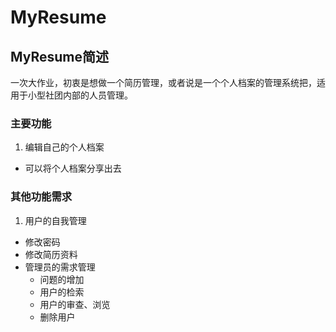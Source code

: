 # MyResume
## MyResume简述

一次大作业，初衷是想做一个简历管理，或者说是一个个人档案的管理系统把，适用于小型社团内部的人员管理。

### 主要功能
1. 编辑自己的个人档案
* 可以将个人档案分享出去

### 其他功能需求
1. 用户的自我管理
  * 修改密码
  * 修改简历资料
* 管理员的需求管理
  * 问题的增加
  * 用户的检索
  * 用户的审查、浏览
  * 删除用户

